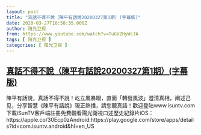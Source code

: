 ```yaml
---
layout: post
title: "真話不得不說（陳平有話說20200327第1期）(字幕版)"
date: 2020-03-27T10:58:35.000Z
author: 阳光卫视
from: https://www.youtube.com/watch?v=TuGVZHyWcJA
tags: [ 阳光卫视 ]
categories: [ 阳光卫视 ]
---
```

<!--1585306715000-->
[真話不得不說（陳平有話說20200327第1期）(字幕版)](https://www.youtube.com/watch?v=TuGVZHyWcJA)
------

<div>
陳平有話說，真話不得不說！屹立風暴眼，直面「轉發風波」澄清真相，阐述己见，分享智慧《陳平有話說》現正熱播，請您聽真話！歡迎登陆www.isuntv.com下載iSunTV客戶端註冊免費觀看陽光衛視口述歷史紀錄片iOS：https://apple.co/30Ecp0zAndroid:https://play.google.com/store/apps/details?id=com.isuntv.android&hl=en_US
</div>
